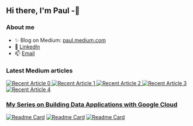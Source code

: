 ## Hi there, I'm Paul -👋

### About me
- ✨ Blog on Medium: [paul.medium.com](https://medium.com/@nwosupaul141) 
- 💼 [LinkedIn](https://www.linkedin.com/in/nwosu-paul-1b7b2218b/)
- 📫 [Email](nwosupaul141@gmail.com)

### Latest Medium articles
<a target="_blank" href="https://medium.com/@nwosupaul141/optimizing-googles-cloud-infrastructure-for-data-engineering-and-analytics-49d1d91fe7b6"><img src="https://medium.com/@nwosupaul141/optimizing-googles-cloud-infrastructure-for-data-engineering-and-analytics-49d1d91fe7b6" alt="Recent Article 0">
<a target="_blank" href="https://medium.com/@nwosupaul141/building-an-etl-pipeline-using-google-service-accounts-85e2a6cfd94d"><img src="https://medium.com/@nwosupaul141/building-an-etl-pipeline-using-google-service-accounts-85e2a6cfd94d" alt="Recent Article 1">
<a target="_blank" href="https://medium.com/@nwosupaul141/deployment-of-containerized-data-applications-on-google-cloud-run-pt1-80750dce02f8"><img src="https://medium.com/@nwosupaul141/deployment-of-containerized-data-applications-on-google-cloud-run-pt1-80750dce02f8" alt="Recent Article 2">
<a target="_blank" href="https://medium.com/@nwosupaul141/configuration-of-a-postgres-database-on-google-cloud-763f2f8dee6e"><img src="https://medium.com/@nwosupaul141/configuration-of-a-postgres-database-on-google-cloud-763f2f8dee6e" alt="Recent Article 3">
<a target="_blank" href="https://medium.com/@nwosupaul141/batching-web-data-into-a-postgres-database-hosted-on-google-cloud-15af1674cdb3"><img src="https://medium.com/@nwosupaul141/batching-web-data-into-a-postgres-database-hosted-on-google-cloud-15af1674cdb3" alt="Recent Article 4">
    
### My Series on Building Data Applications with Google Cloud
[![Readme Card](https://github.com/paulonye/Smart_Sheet)](https://github.com/paulonye/Smart_Sheet)
[![Readme Card](https://github.com/paulonye/DockerXPostgres)](https://github.com/paulonye/DockerXPostgres)
[![Readme Card](https://github.com/paulonye/Cloudrunjobs/tree/main/yahooscrape1)](https://github.com/paulonye/Cloudrunjobs/tree/main/yahooscrape1)

